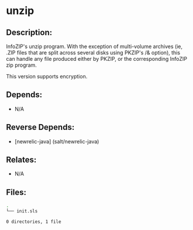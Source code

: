 # unzip

## Description:

InfoZIP's unzip program. With the exception of multi-volume archives (ie, .ZIP files that are split across several disks using PKZIP's /& option), this can handle any file produced either by PKZIP, or the corresponding InfoZIP zip program.

This version supports encryption.

## Depends:

  -  N/A

## Reverse Depends:

  -  [newrelic-java] (salt/newrelic-java)

## Relates:

  -  N/A

## Files:

```bash
.
└── init.sls

0 directories, 1 file
```
